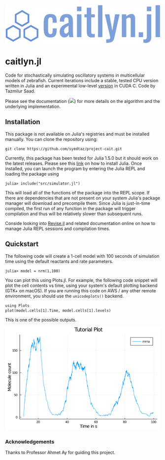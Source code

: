 <div align="center"><img src='logo.png' alt='Cait.jl Logo'></img></div>

# caitlyn.jl

Code for stochastically simulating oscillatory systems in multicellular models of zebrafish. Current iterations include a stable, tested CPU version written in Julia and an experimental low-level [version](https://github.com/syedtaz/cuda-caitlyn) in CUDA C. Code by Tazmilur Saad.

Please see the documentation ([![][docs-stable-img]][docs-stable-url]) for more details on the algorithm and the underlying implementation.

## Installation 

This package is not available on Julia's registries and must be installed manually. You can clone the repository using:

```
git clone https://github.com/syedtaz/project-cait.git
```

Currently, this package has been tested for Julia 1.5.0 but it should work on the latest releases. Please see this [link](https://github.com/syedtaz/project-cait.git) on how to install Julia. Once installed, you can launch the program by entering the Julia REPL and loading the package using

```
julia> include("src/simulator.jl")
```

This will load all of the functions of the package into the REPL scope. If there are dependencies that are not present on your system Julia's package manager will download and precompile them. Since Julia is just-in-time compiled, the first run of any function in the package will trigger compilation and thus will be relatively slower than subsequent runs.

Conside looking into [Revise.jl](https://github.com/timholy/Revise.jl) and related documentation online on how to manage Julia REPL sessions and compilation times.

## Quickstart

The following code will create a 1-cell model with 100 seconds of simulation time using the default reactants and rate parameters.

```
julia> model = nrm(1,100)
```

You can plot this using Plots.jl. For example, the following code snippet will plot the cell contents vs time, using your system's default plotting backend (GTK+ on macOS). If you are running this code on AWS / any other remote environment, you should use the `unicodeplots()` backend.

```
using Plots
plot(model.cells[1].Time, model.cells[1].levels)
```

This is one of the possible outputs.

<img src='example.png' alt='Example output'>

### Acknowledgements

Thanks to Professor Ahmet Ay for guiding this project.

[docs-stable-img]: https://img.shields.io/badge/docs-stable-blue.svg
[docs-stable-url]: https://syedtaz.github.io/caitlyn.jl/build/index.html